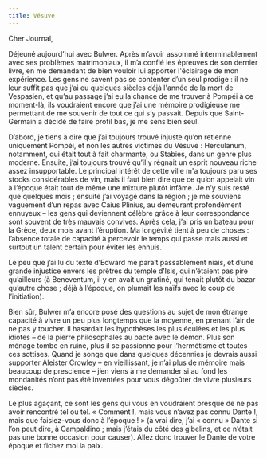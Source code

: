 ```yaml
---
title: Vésuve
---
```

Cher Journal,

Déjeuné aujourd’hui avec Bulwer. Après m’avoir assommé interminablement avec
ses problèmes matrimoniaux, il m’a confié les épreuves de son dernier livre, en
me demandant de bien vouloir lui apporter l'éclairage de mon expérience.  Les
gens ne savent pas se contenter d’un seul prodige : il ne leur suffit pas que
j’ai eu quelques siècles déjà l'année de la mort de Vespasien, et qu’au passage
j’ai eu la chance de me trouver à Pompéi à ce moment-là, ils voudraient encore
que j’ai une mémoire prodigieuse me permettant de me souvenir de tout ce qui
s’y passait. Depuis que Saint-Germain a décidé de faire profil bas, je me sens
bien seul.

D’abord, je tiens à dire que j’ai toujours trouvé injuste qu’on retienne
uniquement Pompéi, et non les autres victimes du Vésuve : Herculanum,
notamment, qui était tout à fait charmante, ou Stabies, dans un genre plus
moderne. Ensuite, j’ai toujours trouvé qu’il y régnait un esprit nouveau riche
assez insupportable. Le principal intérêt de cette ville m'a toujours paru ses
stocks considérables de vin, mais il faut bien dire que ce qu’on appelait vin à
l’époque était tout de même une mixture plutôt infâme. Je n’y suis resté que
quelques mois ; ensuite j’ai voyagé dans la région ; je me souviens vaguement
d’un repas avec Caius Plinius, au demeurant profondément ennuyeux – les gens
qui deviennent célèbre grâce à leur correspondance sont souvent de très mauvais
convives. Après cela, j’ai pris un bateau pour la Grèce, deux mois avant
l’éruption. Ma longévité tient à peu de choses : l’absence totale de capacité à
percevoir le temps qui passe mais aussi et surtout un talent certain pour
éviter les ennuis.

Le peu que j’ai lu du texte d’Edward me paraît passablement niais, et d’une
grande injustice envers les prêtres du temple d’Isis, qui n’étaient pas pire
qu’ailleurs (à Beneventum, il y en avait un gratiné, qui tenait plutôt du bazar
qu’autre chose ; déjà à l’époque, on plumait les naïfs avec le coup de
l’initiation).

Bien sûr, Bulwer m’a encore posé des questions au sujet de mon étrange capacité
à vivre un peu plus longtemps que la moyenne, en prenant l’air de ne pas y
toucher. Il hasardait les hypothèses les plus éculées et les plus idiotes – de
la pierre philosophales au pacte avec le démon. Plus son ménage tombe en ruine,
plus il se passionne pour l’hermétisme et toutes ces sottises. Quand je songe
que dans quelques décennies je devrais aussi supporter Aleister Crowley – en
vieillissant, je n’ai plus de mémoire mais beaucoup de prescience – j’en viens
à me demander si au fond les mondanités n’ont pas été inventées pour vous
dégoûter de vivre plusieurs siècles. 

Le plus agaçant, ce sont les gens qui vous en voudraient presque de ne pas
avoir rencontré tel ou tel. « Comment !, mais vous n’avez pas connu Dante !,
mais que faisiez-vous donc à l’époque ! » (à vrai dire, j’ai « connu » Dante si
l’on peut dire, à Campaldino ;  mais j’étais du côté des gibelins, et ce
n’était pas une bonne occasion pour causer). Allez donc trouver le Dante de
votre époque et fichez moi la paix.
